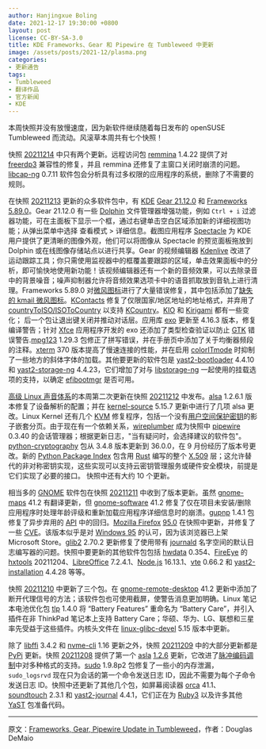 ```yaml
---
author: Hanjingxue Boling
date: 2021-12-17 19:30:00 +0800
layout: post
license: CC-BY-SA-3.0
title: KDE Frameworks、Gear 和 Pipewire 在 Tumbleweed 中更新
image: /assets/posts/2021-12/plasma.png
categories:
- 更新通告
tags:
- Tumbleweed
- 翻译作品
- 官方新闻
- KDE
---
```


本周快照并没有放慢速度，因为新软件继续随着每日发布的 openSUSE Tumbleweed 而流动。风滚草本周共有七个快照！

快照 [20211214](https://rsync.opensuse.org/tumbleweed/iso/Changes.20211214.txt) 中只有两个更新。远程访问包 [remmina](https://remmina.org/) 1.4.22 提供了对 [freerdp3](https://github.com/FreeRDP/FreeRDP) 兼容性的修复，并且 remmina 还修复了主窗口关闭时崩溃的问题。[libcap-ng](https://github.com/stevegrubb/libcap-ng) 0.7.11 软件包会分析具有过多权限的应用程序的系统，删除了不需要的规则。

在快照 [20211213](https://rsync.opensuse.org/tumbleweed/iso/Changes.20211213.txt) 更新的众多软件包中，有 [KDE](https://kde.org/) [Gear 21.12.0](https://kde.org/announcements/gear/21.12.0/) 和 [Frameworks 5.89.0](https://kde.org/announcements/frameworks/5/5.89.0/)。Gear 21.12.0 有一些 [Dolphin](https://apps.kde.org/dolphin/) 文件管理器增强功能，例如 `Ctrl + i` 过滤器功能，可在主面板下显示一个框，通过右键单击空白区域添加新的详细视图功能；从弹出菜单中选择 查看模式 > 详细信息。截图应用程序 [Spectacle](https://apps.kde.org/spectacle/) 为 KDE 用户提供了更清晰的图像外观，他们可以将图像从 Spectacle 的预览面板拖放到 Dolphin 或在线图像存储站点以进行共享。Gear 的视频编辑器 [Kdenlive](https://kdenlive.org/) 改进了运动跟踪工具；你只需使用监视器中的框覆盖要跟踪的区域，单击效果面板中的分析，即可愉快地使用新功能！该视频编辑器还有一个新的音频效果，可以去除录音中的背景噪音；噪声抑制器允许将音频效果选项卡中的语音抓取放到音轨上进行清理。Frameworks 5.89.0 对[微风图标](https://develop.kde.org/frameworks/breeze-icons/)进行了大量错误修复，其中包括添加了[缺失的 kmail 微风图标](https://bugs.kde.org/show_bug.cgi?id=392534)。[KContacts](https://api.kde.org/frameworks/kcontacts/html/index.html) 修复了仅限国家/地区地址的地址格式，并弃用了 [countryToISO/ISOToCountry](https://rdrr.io/github/Dmirandae/geocleaMT-1/man/ISOTocountry.html) 以支持 [KCountry](https://api.kde.org/frameworks/ki18n/html/classKCountry.html)。[KIO](https://api.kde.org/frameworks/kio/html/index.html) 和 [Kirigami](https://kde.org/products/kirigami/) 都有一些变化； 后一个包让退出键关闭并推动对话层。应用库 [exo](https://www.xfce.org/) 更新至 4.16.3 版本，修复编译警告；针对 [Xfce](https://www.xfce.org/) 应用程序开发的 exo 还添加了类型检查验证以防止 [GTK](https://www.gtk.org/) 错误警告.[mpg123](https://www.mpg123.de/) 1.29.3 包修正了拼写错误，并在手册页中添加了关于均衡器频段的注释。[xterm](https://invisible-island.net/xterm/) 370 版本提高了慢速连接的性能，并在启用 [colorITmode](https://invisible-island.net/xterm/manpage/xterm.html#VT100-Widget-Resources:colorITMode) 时抑制了一些地方的斜体字体的加载。其他要更新的软件包是 [yast2-bootloader](https://github.com/yast/yast-bootloader) 4.4.10 和 [yast2-storage-ng](https://github.com/yast/yast-storage-ng) 4.4.23，它们增加了对与 [libstorage-ng](https://github.com/openSUSE/libstorage-ng) 一起使用的挂载选项的支持，以确定 [efibootmgr](https://github.com/rhboot/efibootmgr) 是否可用。

[高级 Linux 声音体系](https://en.wikipedia.org/wiki/Advanced_Linux_Sound_Architecture)的本周第二次更新在快照 [20211212](https://rsync.opensuse.org/tumbleweed/iso/Changes.20211212.txt) 中发布。[alsa](https://en.wikipedia.org/wiki/Advanced_Linux_Sound_Architecture) 1.2.6.1 版本修复了设备解析的配置；并在 [kernel-source](https://www.kernel.org/) 5.15.7 更新中进行了几项 alsa 更改。Linux Kernel 还有几个 [KVM](https://www.linux-kvm.org/page/Main_Page) 修复程序，包括一个没有[用户空间保护密钥](https://www.kernel.org/doc/html/latest/core-api/protection-keys.html)的影子嵌套分页。由于现在有一个依赖关系，[wireplumber](https://gitlab.freedesktop.org/pipewire/wireplumber) 成为快照中 [pipewire](https://pipewire.org/) 0.3.40 的会话管理器；根据更新日志，"当有疑问时，会选择建议的软件包"。[python-cryptography](https://pypi.org/project/cryptography/) 包从 3.4.8 版本更新到 36.0.0，在 9 月份经历了版本号更改。新的 [Python Package Index](https://pypi.org/) 包含用 [Rust](https://www.rust-lang.org/) 编写的整个 [X.509](https://en.wikipedia.org/wiki/X.509) 层；这允许替代的非对称密钥实现，这些实现可以支持云密钥管理服务或硬件安全模块，前提是它们实现了必要的接口。 快照中还有大约 10 个更新。

相当多的 [GNOME](https://www.gnome.org/) 软件包在快照 [20211211](https://rsync.opensuse.org/tumbleweed/iso/Changes.20211211.txt) 中收到了版本更新。虽然 [gnome-maps](https://wiki.gnome.org/Apps/Maps) 41.2 有翻译更新，但 [gnome-software](https://www.gnome.org/) 41.2 修复了仅在项目未安装/删除应用程序时处理年龄评级和重新加载应用程序详细信息时的崩溃。[gupnp](https://gitlab.gnome.org/GNOME/gupnp) 1.4.1 包修复了异步弃用的 [API](https://en.wikipedia.org/wiki/API) 中的回归。[Mozilla Firefox](https://www.mozilla.org/) [95.0](https://www.mozilla.org/en-US/firefox/95.0/releasenotes/) 在快照中更新，并修复了一些 [CVE](https://en.wikipedia.org/wiki/Common_Vulnerabilities_and_Exposures)。该版本似乎是对 [Windows 95](https://en.wikipedia.org/wiki/Windows_95) 的认可，因为该浏览器已上架 Microsoft Store。[glib2](https://wiki.gnome.org/Projects/GLib) 2.70.2 更新修复了使用带有 [journald](https://www.freedesktop.org/software/systemd/man/journald.conf.html) 名字空间的默认日志编写器的问题。快照中要更新的其他软件包包括 [hwdata](https://github.com/vcrhonek/hwdata) 0.354、[FireEye](https://fireeye.dev/) 的 [hxtools](https://github.com/fireeye/HXTool) 20211204、[LibreOffice](https://www.libreoffice.org/) 7.2.4.1、[Node.js](https://nodejs.org/en/) 16.13.1、[vte](https://wiki.gnome.org/Apps/Terminal/VTE) 0.66.2 和 [yast2-installation](https://github.com/yast/yast-installation) 4.4.28 等等。

快照 [20211210](https://rsync.opensuse.org/tumbleweed/iso/Changes.20211210.txt) 中更新了三个包。在 [gnome-remote-desktop](https://wiki.gnome.org/Projects/Mutter/RemoteDesktop) 41.2 更新中添加了断开代理信号的方法；该软件包也可使用截屏，使警告消息更加明确。Linux 笔记本电池优化包 [tlp](https://github.com/linrunner/TLP) 1.4.0 将 “Battery Features” 重命名为 “Battery Care”，并引入插件在非 ThinkPad 笔记本上支持 Battery Care；华硕、华为、LG、联想和三星率先受益于这些插件。内核头文件在 [linux-glibc-devel](https://software.opensuse.org/download.html?project=Base%3ASystem&package=linux-glibc-devel) 5.15 版本中更新。

除了 [libffi](https://github.com/libffi/libffi) 3.4.2 和 [nvme-cli](https://github.com/linux-nvme/nvme-cli) 1.16 更新之外，快照 [20211209](https://rsync.opensuse.org/tumbleweed/iso/Changes.20211209.txt) 中的大部分更新都是 [PyPi](https://pypi.org/) 更新。快照 [20211208](https://rsync.opensuse.org/tumbleweed/iso/Changes.20211208.txt) 提供了第一个 [asla](https://en.wikipedia.org/wiki/Advanced_Linux_Sound_Architecture) [1.2.6](https://www.alsa-project.org/wiki/Changes_v1.2.5.1_v1.2.6#alsa-lib) 更新，它改进了[脉冲编码调制](https://en.wikipedia.org/wiki/Pulse-code_modulation)中对多种格式的支持。[sudo](https://www.sudo.ws/) 1.9.8p2 包修复了一些小的内存泄漏，`sudo_logsrvd` 现在只为会话的第一个命令发送日志 ID，因此不需要为每个子命令发送日志 ID。快照中还更新了其他几个包，如屏幕阅读器 [orca](https://gitlab.gnome.org/GNOME/orca) 41.1、[soundtouch](https://www.linuxfromscratch.org/blfs/view/svn/multimedia/soundtouch.html) 2.3.1 和 [yast2-journal](https://github.com/yast/yast-journal) 4.4.1，它们正在为 [Ruby3](https://www.ruby-lang.org/en/news/2021/11/09/ruby-3-1-0-preview1-released/) 以及许多其他 [YaST](https://yast.opensuse.org/) 包准备代码。

------

原文：[Frameworks, Gear, Pipewire Update in Tumbleweed](https://news.opensuse.org/2021/12/17/frame-gear-pipewire-update-in-tw/)，作者：Douglas DeMaio